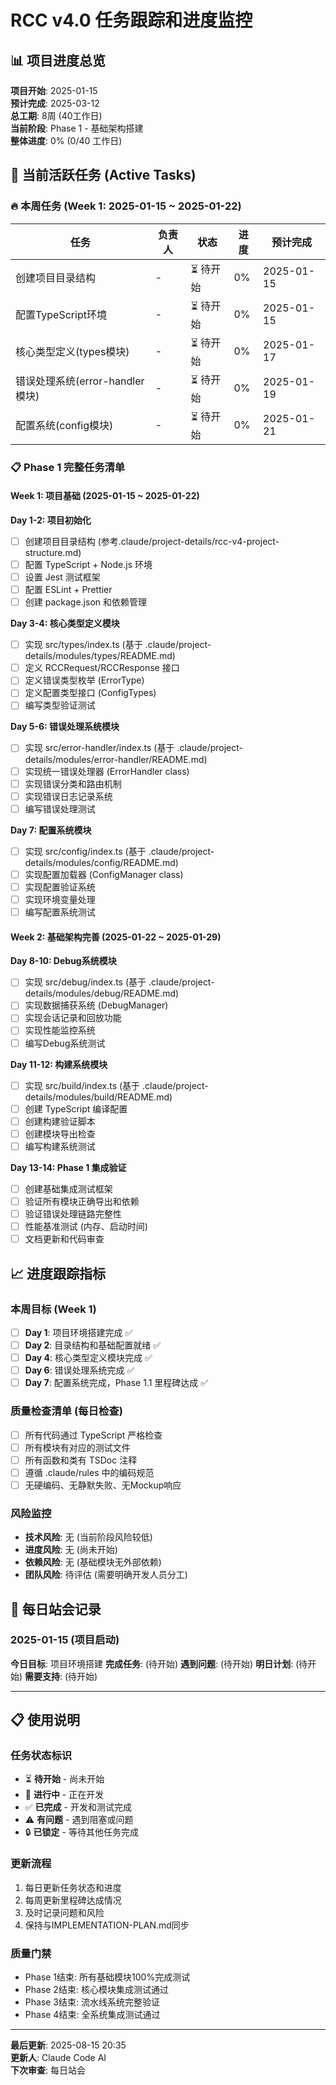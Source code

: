 # RCC v4.0 任务跟踪和进度监控

## 📊 项目进度总览

**项目开始**: 2025-01-15  
**预计完成**: 2025-03-12  
**总工期**: 8周 (40工作日)  
**当前阶段**: Phase 1 - 基础架构搭建  
**整体进度**: 0% (0/40 工作日)  

## 🎯 当前活跃任务 (Active Tasks)

### 🔥 本周任务 (Week 1: 2025-01-15 ~ 2025-01-22)

| 任务 | 负责人 | 状态 | 进度 | 预计完成 |
|------|-------|------|------|----------|
| 创建项目目录结构 | - | ⏳ 待开始 | 0% | 2025-01-15 |
| 配置TypeScript环境 | - | ⏳ 待开始 | 0% | 2025-01-15 |
| 核心类型定义(types模块) | - | ⏳ 待开始 | 0% | 2025-01-17 |
| 错误处理系统(error-handler模块) | - | ⏳ 待开始 | 0% | 2025-01-19 |
| 配置系统(config模块) | - | ⏳ 待开始 | 0% | 2025-01-21 |

### 📋 Phase 1 完整任务清单

#### Week 1: 项目基础 (2025-01-15 ~ 2025-01-22)

**Day 1-2: 项目初始化**
- [ ] 创建项目目录结构 (参考.claude/project-details/rcc-v4-project-structure.md)
- [ ] 配置 TypeScript + Node.js 环境
- [ ] 设置 Jest 测试框架 
- [ ] 配置 ESLint + Prettier
- [ ] 创建 package.json 和依赖管理

**Day 3-4: 核心类型定义模块**
- [ ] 实现 src/types/index.ts (基于 .claude/project-details/modules/types/README.md)
- [ ] 定义 RCCRequest/RCCResponse 接口
- [ ] 定义错误类型枚举 (ErrorType)
- [ ] 定义配置类型接口 (ConfigTypes)
- [ ] 编写类型验证测试

**Day 5-6: 错误处理系统模块**
- [ ] 实现 src/error-handler/index.ts (基于 .claude/project-details/modules/error-handler/README.md)
- [ ] 实现统一错误处理器 (ErrorHandler class)
- [ ] 实现错误分类和路由机制
- [ ] 实现错误日志记录系统
- [ ] 编写错误处理测试

**Day 7: 配置系统模块**
- [ ] 实现 src/config/index.ts (基于 .claude/project-details/modules/config/README.md)
- [ ] 实现配置加载器 (ConfigManager class)
- [ ] 实现配置验证系统
- [ ] 实现环境变量处理
- [ ] 编写配置系统测试

#### Week 2: 基础架构完善 (2025-01-22 ~ 2025-01-29)

**Day 8-10: Debug系统模块**
- [ ] 实现 src/debug/index.ts (基于 .claude/project-details/modules/debug/README.md)
- [ ] 实现数据捕获系统 (DebugManager)
- [ ] 实现会话记录和回放功能
- [ ] 实现性能监控系统
- [ ] 编写Debug系统测试

**Day 11-12: 构建系统模块**
- [ ] 实现 src/build/index.ts (基于 .claude/project-details/modules/build/README.md)
- [ ] 创建 TypeScript 编译配置
- [ ] 创建构建验证脚本
- [ ] 创建模块导出检查
- [ ] 编写构建系统测试

**Day 13-14: Phase 1 集成验证**
- [ ] 创建基础集成测试框架
- [ ] 验证所有模块正确导出和依赖
- [ ] 验证错误处理链路完整性
- [ ] 性能基准测试 (内存、启动时间)
- [ ] 文档更新和代码审查

## 📈 进度跟踪指标

### 本周目标 (Week 1)
- [ ] **Day 1**: 项目环境搭建完成 ✅
- [ ] **Day 2**: 目录结构和基础配置就绪 ✅  
- [ ] **Day 4**: 核心类型定义模块完成 ✅
- [ ] **Day 6**: 错误处理系统完成 ✅
- [ ] **Day 7**: 配置系统完成，Phase 1.1 里程碑达成 ✅

### 质量检查清单 (每日检查)
- [ ] 所有代码通过 TypeScript 严格检查
- [ ] 所有模块有对应的测试文件
- [ ] 所有函数和类有 TSDoc 注释
- [ ] 遵循 .claude/rules 中的编码规范
- [ ] 无硬编码、无静默失败、无Mockup响应

### 风险监控
- **技术风险**: 无 (当前阶段风险较低)
- **进度风险**: 无 (尚未开始)
- **依赖风险**: 无 (基础模块无外部依赖)
- **团队风险**: 待评估 (需要明确开发人员分工)

## 🔄 每日站会记录

### 2025-01-15 (项目启动)
**今日目标**: 项目环境搭建
**完成任务**: (待开始)
**遇到问题**: (待开始) 
**明日计划**: (待开始)
**需要支持**: (待开始)

---

## 📋 使用说明

### 任务状态标识
- ⏳ **待开始** - 尚未开始
- 🔄 **进行中** - 正在开发
- ✅ **已完成** - 开发和测试完成
- ⚠️ **有问题** - 遇到阻塞或问题
- 🔒 **已锁定** - 等待其他任务完成

### 更新流程
1. 每日更新任务状态和进度
2. 每周更新里程碑达成情况 
3. 及时记录问题和风险
4. 保持与IMPLEMENTATION-PLAN.md同步

### 质量门禁
- Phase 1结束: 所有基础模块100%完成测试
- Phase 2结束: 核心模块集成测试通过
- Phase 3结束: 流水线系统完整验证
- Phase 4结束: 全系统集成测试通过

---
**最后更新**: 2025-08-15 20:35  
**更新人**: Claude Code AI  
**下次审查**: 每日站会